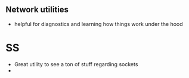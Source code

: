 ## Network utilities 
- helpful for diagnostics and learning how things work under the hood

# SS
  - Great utility to see a ton of stuff regarding sockets
  -
